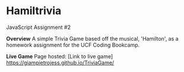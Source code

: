 # Hamiltrivia
JavaScript Assignment #2

**Overview**
A simple Trivia Game based off the musical, 'Hamilton', as a homework assignment for the UCF Coding Bookcamp.

**Live Game**
Page hosted: [Link to live game] https://giampietrojess.github.io/TriviaGame/
